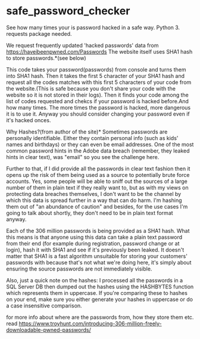 # safe_password_checker
See how many times your is password hacked in a safe way. Python 3. requests package needed.


We request frequently updated 'hacked passwords' data from  https://haveibeenpwned.com/Passwords
The website itself uses SHA1 hash to store passwords.*(see below)


This code takes your password(passwords) from console and turns them into SHA1 hash.
Then it takes the first 5 character of your SHA1 hash and request all the codes matches with this first 5 characters of your code from the website.(This is safe because you don't share your code with the website so it is not stored in their logs). Then it finds your code among the list of codes requested and chekcs if your password is hacked before.And how many times. 
The more times the password is hacked, more dangerous it is to use it. Anyway you should consider changing your password even if it's hacked onces.




Why Hashes?(from author of the site)*
Sometimes passwords are personally identifiable. Either they contain personal info (such as kids' names and birthdays) or they can even be email addresses. One of the most common password hints in the Adobe data breach (remember, they leaked hints in clear text), was "email" so you see the challenge here.

Further to that, if I did provide all the passwords in clear text fashion then it opens up the risk of them being used as a source to potentially brute force accounts. Yes, some people will be able to sniff out the sources of a large number of them in plain text if they really want to, but as with my views on protecting data breaches themselves, I don't want to be the channel by which this data is spread further in a way that can do harm. I'm hashing them out of "an abundance of caution" and besides, for the use cases I'm going to talk about shortly, they don't need to be in plain text format anyway.

Each of the 306 million passwords is being provided as a SHA1 hash. What this means is that anyone using this data can take a plain text password from their end (for example during registration, password change or at login), hash it with SHA1 and see if it's previously been leaked. It doesn't matter that SHA1 is a fast algorithm unsuitable for storing your customers' passwords with because that's not what we're doing here, it's simply about ensuring the source passwords are not immediately visible.

Also, just a quick note on the hashes: I processed all the passwords in a SQL Server DB then dumped out the hashes using the HASHBYTES function which represents them in uppercase. If you're comparing these to hashes on your end, make sure you either generate your hashes in uppercase or do a case insensitive comparison.



for more info about where are the passwords from, how they store them etc. 
read https://www.troyhunt.com/introducing-306-million-freely-downloadable-pwned-passwords/



